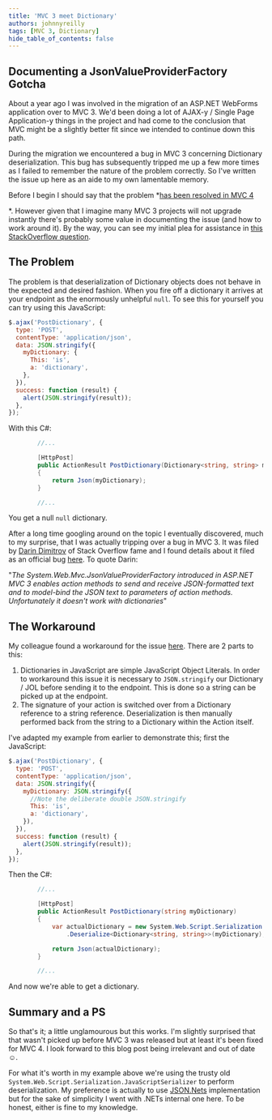 ```yaml
---
title: 'MVC 3 meet Dictionary'
authors: johnnyreilly
tags: [MVC 3, Dictionary]
hide_table_of_contents: false
---
```


## Documenting a JsonValueProviderFactory Gotcha

About a year ago I was involved in the migration of an ASP.NET WebForms application over to MVC 3. We'd been doing a lot of AJAX-y / Single Page Application-y things in the project and had come to the conclusion that MVC might be a slightly better fit since we intended to continue down this path.

During the migration we encountered a bug in MVC 3 concerning Dictionary deserialization. This bug has subsequently tripped me up a few more times as I failed to remember the nature of the problem correctly. So I've written the issue up here as an aide to my own lamentable memory.

Before I begin I should say that the problem \*<u>has been resolved in MVC 4</u>

\*. However given that I imagine many MVC 3 projects will not upgrade instantly there's probably some value in documenting the issue (and how to work around it). By the way, you can see my initial plea for assistance in [this StackOverflow question](http://stackoverflow.com/q/6881440/761388).

## The Problem

The problem is that deserialization of Dictionary objects does not behave in the expected and desired fashion. When you fire off a dictionary it arrives at your endpoint as the enormously unhelpful `null`. To see this for yourself you can try using this JavaScript:

```js
$.ajax('PostDictionary', {
  type: 'POST',
  contentType: 'application/json',
  data: JSON.stringify({
    myDictionary: {
      This: 'is',
      a: 'dictionary',
    },
  }),
  success: function (result) {
    alert(JSON.stringify(result));
  },
});
```

With this C#:

```cs
        //...

        [HttpPost]
        public ActionResult PostDictionary(Dictionary<string, string> myDictionary)
        {
            return Json(myDictionary);
        }

        //...
```

You get a null `null` dictionary.

After a long time googling around on the topic I eventually discovered, much to my surprise, that I was actually tripping over a bug in MVC 3. It was filed by [Darin Dimitrov](http://stackoverflow.com/users/29407/darin-dimitrov) of Stack Overflow fame and I found details about it filed as an official bug [here](http://connect.microsoft.com/VisualStudio/feedback/details/636647/make-jsonvalueproviderfactory-work-with-dictionary-types-in-asp-net-mvc). To quote Darin:

"_The System.Web.Mvc.JsonValueProviderFactory introduced in ASP.NET MVC 3 enables action methods to send and receive JSON-formatted text and to model-bind the JSON text to parameters of action methods. Unfortunately it doesn't work with dictionaries_"

## The Workaround

My colleague found a workaround for the issue [here](http://stackoverflow.com/a/5397743/761388). There are 2 parts to this:

1. Dictionaries in JavaScript are simple JavaScript Object Literals. In order to workaround this issue it is necessary to `JSON.stringify` our Dictionary / JOL before sending it to the endpoint. This is done so a string can be picked up at the endpoint.
2. The signature of your action is switched over from a Dictionary reference to a string reference. Deserialization is then manually performed back from the string to a Dictionary within the Action itself.

I've adapted my example from earlier to demonstrate this; first the JavaScript:

```js
$.ajax('PostDictionary', {
  type: 'POST',
  contentType: 'application/json',
  data: JSON.stringify({
    myDictionary: JSON.stringify({
      //Note the deliberate double JSON.stringify
      This: 'is',
      a: 'dictionary',
    }),
  }),
  success: function (result) {
    alert(JSON.stringify(result));
  },
});
```

Then the C#:

```cs
        //...

        [HttpPost]
        public ActionResult PostDictionary(string myDictionary)
        {
            var actualDictionary = new System.Web.Script.Serialization.JavaScriptSerializer()
                .Deserialize<Dictionary<string, string>>(myDictionary);

            return Json(actualDictionary);
        }

        //...
```

And now we're able to get a dictionary.

## Summary and a PS

So that's it; a little unglamourous but this works. I'm slightly surprised that that wasn't picked up before MVC 3 was released but at least it's been fixed for MVC 4. I look forward to this blog post being irrelevant and out of date ☺.

For what it's worth in my example above we're using the trusty old `System.Web.Script.Serialization.JavaScriptSerializer` to perform deserialization. My preference is actually to use [JSON.Nets](http://james.newtonking.com/projects/json-net.aspx) implementation but for the sake of simplicity I went with .NETs internal one here. To be honest, either is fine to my knowledge.
